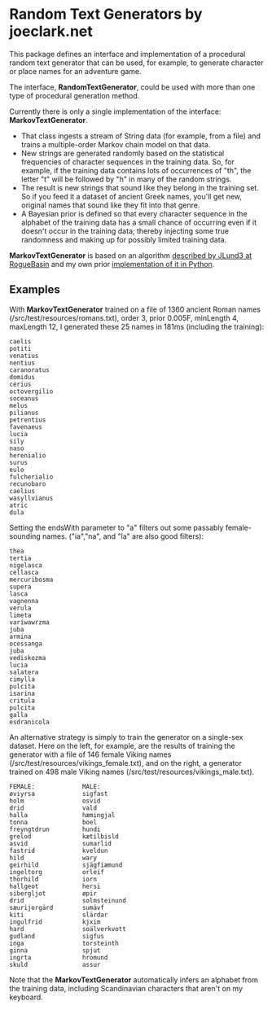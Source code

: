 # Random Text Generators by joeclark.net

This package defines an interface and implementation of a procedural random text generator that can be used, for example, to generate character or place names for an adventure game.

The interface, **RandomTextGenerator**, could be used with more than one type of procedural generation method.

Currently there is only a single implementation of the interface: **MarkovTextGenerator**.  

- That class ingests a stream of String data (for example, from a file) and trains a multiple-order Markov chain model on that data.  
- New strings are generated randomly based on the statistical frequencies of character sequences in the training data. So, for example, if the training data contains lots of occurrences of "th", the letter "t" will be followed by "h" in many of the random strings.
- The result is new strings that sound like they belong in the training set.  So if you feed it a dataset of ancient Greek names, you'll get new, original names that sound like they fit into that genre.
- A Bayesian prior is defined so that every character sequence in the alphabet of the training data has a small chance of occurring even if it doesn't occur in the training data; thereby injecting some true randomness and making up for possibly limited training data.

**MarkovTextGenerator** is based on an algorithm [described by JLund3 at RogueBasin](http://roguebasin.roguelikedevelopment.org/index.php?title=Names_from_a_high_order_Markov_Process_and_a_simplified_Katz_back-off_scheme)
and my own prior [implementation of it in Python](https://github.com/joeclark-phd/roguestate/blob/master/program/namegen.py).

## Examples

With **MarkovTextGenerator** trained on a file of 1360 ancient Roman names (/src/test/resources/romans.txt), order 3, prior 0.005F, minLength 4, maxLength 12, I generated these 25 names in 181ms (including the training):

    caelis
    potiti
    venatius
    nentius
    caranoratus
    domidus
    cerius
    octovergilio
    soceanus
    melus
    pilianus
    petrentius
    favenaeus
    lucia
    sily
    naso
    herenialio
    surus
    eulo
    fulcherialio
    recunobaro
    caelius
    wasyllvianus
    atric
    dula
 
Setting the endsWith parameter to "a" filters out some passably female-sounding names.  ("ia","na", and "la" are also good filters):

    thea
    tertia
    nigelasca
    cellasca
    mercuribosma
    supera
    lasca
    vagnenna
    verula
    limeta
    variwawrzma
    juba
    armina
    ocessanga
    juba
    vediskozma
    lucia
    salatera
    cimylla
    pulcita
    isarina
    critula
    pulcita
    galla
    esdranicola

An alternative strategy is simply to train the generator on a single-sex dataset.  Here on the left, for example, are the results of training the generator with a file of 146 female Viking names (/src/test/resources/vikings_female.txt), and on the right, a generator trained on 498 male Viking names (/src/test/resources/vikings_male.txt).
    
    FEMALE:             MALE:
    øviyrsa             sigfast
    holm                osvid
    drid                vald
    halla               hæmingjal
    tonna               boel
    freyngtdrun         hundi
    grelod              kætilbisld
    asvid               sumarlid
    fastrid             kveldun
    hild                wary
    geirhild            sjägfiæmund
    ingeltorg           orleif
    thorhild            iorn
    hallgeot            hersi
    sibergljot          øpir
    drid                solmsteinund
    sæurijorgärd        sumävf
    kiti                slärdar
    ingulfrid           kjxim
    hard                soälverkvott
    gudland             sigfus
    inga                torsteinth
    ginna               spjut
    ingrta              hromund
    skuld               assur
    
Note that the **MarkovTextGenerator** automatically infers an alphabet from the training data, including Scandinavian characters that aren't on my keyboard.